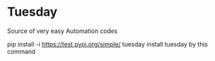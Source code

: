# Tuesday
Source of very easy Automation codes 

pip install -i https://test.pypi.org/simple/ tuesday
install tuesday by this command

